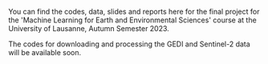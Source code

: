 You can find the codes, data, slides and reports here for the final project for the 'Machine Learning for Earth and Environmental Sciences' course at the University of Lausanne, Autumn Semester 2023.

The codes for downloading and processing the GEDI and Sentinel-2 data will be available soon.
